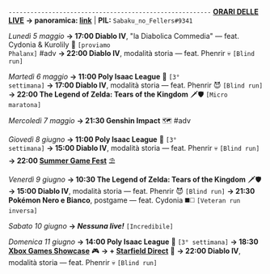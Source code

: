<code>--------------------------------------------------------</code>
<b><u>ORARI DELLE LIVE</u></b>
<b>→ panoramica: <a href="https://trello.com/b/iKwdSGf3/sabaku">link</a></b> | <b>PIL:</b> <code>Sabaku_no_Fellers#9341</code>

<i>Lunedì 5 maggio</i>
<b>→ 17:00 Diablo IV</b>, "la Diabolica Commedia" — feat. Cydonia & Kurolily 📜 <code>[proviamo Phalanx]</code> #adv
<b>→ 22:00 Diablo IV</b>, modalità storia — feat. Phenrir 💀 <code>[Blind run]</code> 

<i>Martedì 6 maggio</i>
<b>→ 11:00 Poly Isaac League</b> 🏉 <code>[3° settimana]</code> 
<b>→ 17:00 Diablo IV</b>, modalità storia — feat. Phenrir 😈 <code>[Blind run]</code> 
<b>→ 22:00 The Legend of Zelda: Tears of the Kingdom</b> 🗡️🛡️ <code>[Micro maratona]</code>

<i>Mercoledì 7 maggio</i>
<b>→ 21:30 Genshin Impact</b> 🗺️ #adv

<i>Giovedì 8 giugno</i>
<b>→ 11:00 Poly Isaac League</b> 🏉 <code>[3° settimana]</code> 
<b>→ 15:00 Diablo IV</b>, modalità storia — feat. Phenrir 💀 <code>[Blind run]</code> 
<b>→ 22:00 <u>Summer Game Fest</u></b> ⛱️

<i>Venerdì 9 giugno</i>
<b>→ 10:30 The Legend of Zelda: Tears of the Kingdom</b> 🗡️🛡️
<b>→ 15:00 Diablo IV</b>, modalità storia — feat. Phenrir 😈 <code>[Blind run]</code> 
<b>→ 21:30 Pokémon Nero e Bianco</b>, postgame — feat. Cydonia ◼️◻️ <code>[Veteran run inversa]</code>

<i>Sabato 10 giugno</i>
<b>→ <i>Nessuna live!</i></b> <code>[Incredibile]</code>

<i>Domenica 11 giugno</i>
<b>→ 14:00 Poly Isaac League</b> 🏉 <code>[3° settimana]</code> 
<b>→ 18:30 <u>Xbox Games Showcase</u></b> 🎮 
<b>→ + <u>Starfield Direct</u></b> 🌌
<b>→ 22:00 Diablo IV</b>, modalità storia — feat. Phenrir 💀 <code>[Blind run]</code>
